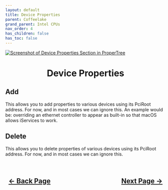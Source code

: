 ```yaml
---
layout: default
title: Device Properties
parent: Coffeelake
grand_parent: Intel CPUs
nav_order: 4
has_children: false
has_toc: false
---
```


<style>
  .navigation-container {
    display: flex;
    justify-content: space-between;
    align-items: center;
    width: 100%;
  }
  
  .nav-button {
    margin: 10px;
  }

  .section-title{
    text-align: center
  }

  .key-title{
    text-align: left
  }
</style>

<a align="center" href=""><img src="../../../../assets/" alt="Screenshot of Device Properties Section in ProperTree"></a>

<h1 class="section-title">Device Properties</h1>

<h2 class="key-title">Add</h2>

This allows you to add properties to various devices using its PciRoot address. For now, and in most cases we can ignore this. An example would be: overriding an ethernet controller to appear as built-in so that macOS allows iServices to work.

<h2 class="key-title">Delete</h2>

This allows you to delete properties of various devices using its PciRoot address. For now, and in most cases we can ignore this.

<h2 align="center">
  <br>
  <div class="navigation-container">
    <a class="nav-button" href="../03-Booter/">&larr; Back Page</a>
    <a class="nav-button" href="../05-Kernel/">Next Page &rarr;</a>
  </div>
  <br>
</h2>
